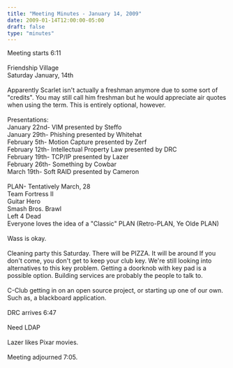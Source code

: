 ```yaml
---
title: "Meeting Minutes - January 14, 2009"
date: 2009-01-14T12:00:00-05:00
draft: false
type: "minutes"
---
```


Meeting starts 6:11<br />
<br />
Friendship Village<br />
Saturday January, 14th<br />
<br />
Apparently Scarlet isn't actually a freshman anymore due to some sort of "credits". You may still call him freshman but he would appreciate air quotes when using the term. This is entirely optional, however.<br />
<br />
Presentations:<br />
January 22nd- VIM presented by Steffo<br />
January 29th- Phishing presented by Whitehat<br />
February 5th- Motion Capture presented by Zerf<br />
February 12th- Intellectual Property Law presented by DRC<br />
February 19th- TCP/IP presented by Lazer<br />
February 26th- Something by Cowbar<br />
March 19th- Soft RAID presented by Cameron<br />
<br />
PLAN- Tentatively March, 28<br />
Team Fortress II<br />
Guitar Hero<br />
Smash Bros. Brawl<br />
Left 4 Dead<br />
Everyone loves the idea of a "Classic" PLAN (Retro-PLAN, Ye Olde PLAN)<br />
<br />
Wass is okay.<br />
<br />
Cleaning party this Saturday. There will be PIZZA. It will be around  If you don't come, you don't get to keep your club key. We're still looking into alternatives to this key problem. Getting a doorknob with key pad is a possible option. Building services are probably the people to talk to.<br />
<br />
C-Club getting in on an open source project, or starting up one of our own. Such as, a blackboard application.<br />
<br />
DRC arrives 6:47<br />
<br />
Need LDAP <br />
<br />
Lazer likes Pixar movies.<br />
<br />
Meeting adjourned 7:05.